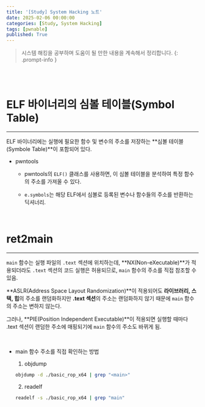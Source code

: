 ```yaml
---
title: '[Study] System Hacking 노트'
date: 2025-02-06 00:00:00
categories: [Study, System Hacking]
tags: [pwnable]
published: True
---
```


> 시스템 해킹을 공부하며 도움이 될 만한 내용을 계속해서 정리합니다.
{: .prompt-info }

<br>

<br>

# ELF 바이너리의 심볼 테이블(Symbol Table)

---

ELF 바이너리에는 실행에 필요한 함수 및 변수의 주소를 저장하는 **심볼 테이블(Symbole Table)**이 포함되어 있다.

- pwntools

    - pwntools의 `ELF()` 클래스를 사용하면, 이 심볼 테이블을 분석하여 특정 함수의 주소를 가져올 수 있다.

    - `e.symbols`는 해당 ELF에서 심볼로 등록된 변수나 함수들의 주소를 반환하는 딕셔너리.


<br>

# ret2main

---

`main` 함수는 실행 파일의 `.text` 섹션에 위치하는데, **NX(Non-eXecutable)**가 적용되더라도 `.text` 섹션의 코드 실행은 허용되므로, `main` 함수의 주소를 직접 참조할 수 있음.

**ASLR(Address Space Layout Randomization)**이 적용되어도 **라이브러리, 스택, 힙**의 주소를 랜덤화하지만 **.text 섹션**의 주소는 랜덤화하지 않기 때문에 `main` 함수의 주소는 변하지 않는다.

그러나, **PIE(Position Independent Executable)**이 적용되면 실행할 때마다 .text 섹션이 랜덤한 주소에 매핑되기에 `main` 함수의 주소도 바뀌게 됨.

<br>

- main 함수 주소를 직접 확인하는 방법

    1. objdump

    ```sh
    objdump -d ./basic_rop_x64 | grep "<main>"
    ```

    2. readelf

    ```sh
    readelf -s ./basic_rop_x64 | grep "main"
    ```
